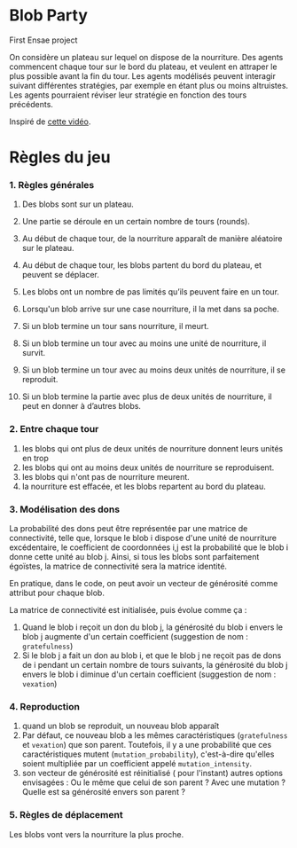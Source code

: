 # Blob Party
First Ensae project

On considère un plateau sur lequel on dispose de la nourriture. Des agents commencent chaque tour sur le bord du plateau, et veulent en attraper le plus possible avant la fin du tour. Les agents modélisés peuvent interagir suivant différentes stratégies, par exemple en étant plus ou moins altruistes. Les agents pourraient réviser leur stratégie en fonction des tours précédents. 

Inspiré de [cette vidéo](https://www.youtube.com/watch?v=lFEgohhfxOA).


# Règles du jeu

### 1. Règles générales
1) Des blobs sont sur un plateau.

2) Une partie se déroule en un certain nombre de tours (rounds).

3) Au début de chaque tour, de la nourriture apparaît de manière aléatoire sur le plateau.

4) Au début de chaque tour, les blobs partent du bord du plateau, et peuvent se déplacer.

5) Les blobs ont un nombre de pas limités qu’ils peuvent faire en un tour.

6) Lorsqu'un blob arrive sur une case nourriture, il la met dans sa poche.

7) Si un blob termine un tour sans nourriture, il meurt.

8) Si un blob termine un tour avec au moins une unité de nourriture, il survit.

9) Si un blob termine un tour avec au moins deux unités de nourriture, il se reproduit.

10) Si un blob termine la partie avec plus de deux unités de nourriture, il peut en donner à d’autres blobs.

### 2. Entre chaque tour
1) les blobs qui ont plus de deux unités de nourriture donnent leurs unités en trop
2) les blobs qui ont au moins deux unités de nourriture se reproduisent.
3) les blobs qui n'ont pas de nourriture meurent.
4) la nourriture est effacée, et les blobs repartent au bord du plateau.

### 3. Modélisation des dons
La probabilité des dons peut être représentée par une matrice de connectivité, telle que, lorsque le blob i dispose d'une unité de nourriture excédentaire, le coefficient de coordonnées i,j est la probabilité que le blob i donne cette unité au blob j. Ainsi, si tous les blobs sont parfaitement égoïstes, la matrice de connectivité sera la matrice identité.

En pratique, dans le code, on peut avoir un vecteur de générosité comme attribut pour chaque blob.

La matrice de connectivité est initialisée, puis évolue comme ça :
1) Quand le blob i reçoit un don du blob j, la générosité du blob i envers le blob j augmente d'un certain coefficient (suggestion de nom : `gratefulness`)
2) Si le blob j a fait un don au blob i, et que le blob j ne reçoit pas de dons de i pendant un certain nombre de tours suivants, la générosité du blob j envers le blob i diminue d'un certain coefficient (suggestion de nom : `vexation`)

### 4. Reproduction
1) quand un blob se reproduit, un nouveau blob apparaît
2) Par défaut, ce nouveau blob a les mêmes caractéristiques (`gratefulness` et `vexation`) que son parent. Toutefois, il y a une probabilité que ces caractéristiques mutent (`mutation_probability`), c'est-à-dire qu'elles soient multipliée par un coefficient appelé `mutation_intensity`.
3) son vecteur de générosité est réinitialisé ( pour l'instant)
autres options envisagées : Ou le même que celui de son parent ? Avec une mutation ? Quelle est sa générosité envers son parent ?


### 5. Règles de déplacement
Les blobs vont vers la nourriture la plus proche.

